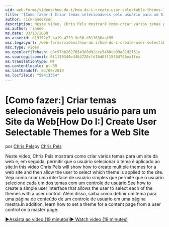 ```yaml
---
uid: web-forms/videos/how-do-i/how-do-i-create-user-selectable-themes-for-a-web-site
title: '[Como fazer:] Criar temas selecionáveis pelo usuário para um Site da Web | Microsoft Docs'
author: rick-anderson
description: Neste vídeo, Chris Pels mostrará como criar vários temas para um site da web e, em seguida, permitir que o usuário selecionar o tema é aplicado ao site. Veja como...
ms.author: riande
ms.date: 03/13/2008
ms.assetid: d19152e7-ba19-4729-9e30-d311630aaf95
msc.legacyurl: /web-forms/videos/how-do-i/how-do-i-create-user-selectable-themes-for-a-web-site
msc.type: video
ms.openlocfilehash: c9c97bb2627054380d92eee5468ca03a81d2f61e
ms.sourcegitcommit: 0f1119340e4464720cfd16d0ff15764746ea1fea
ms.translationtype: MT
ms.contentlocale: pt-BR
ms.lasthandoff: 04/09/2019
ms.locfileid: "59413354"
---
```

# <a name="how-do-i-create-user-selectable-themes-for-a-web-site"></a><span data-ttu-id="d69ca-104">[Como fazer:] Criar temas selecionáveis pelo usuário para um Site da Web</span><span class="sxs-lookup"><span data-stu-id="d69ca-104">[How Do I:] Create User Selectable Themes for a Web Site</span></span>

<span data-ttu-id="d69ca-105">por [Chris Pels](https://twitter.com/chrispels)</span><span class="sxs-lookup"><span data-stu-id="d69ca-105">by [Chris Pels](https://twitter.com/chrispels)</span></span>

<span data-ttu-id="d69ca-106">Neste vídeo, Chris Pels mostrará como criar vários temas para um site da web e, em seguida, permitir que o usuário selecionar o tema é aplicado ao site.</span><span class="sxs-lookup"><span data-stu-id="d69ca-106">In this video Chris Pels will show how to create multiple themes for a web site and then allow the user to select which theme is applied to the site.</span></span> <span data-ttu-id="d69ca-107">Veja como criar uma interface de usuário simples que permite que o usuário selecione cada um dos temas com um controle de usuário.</span><span class="sxs-lookup"><span data-stu-id="d69ca-107">See how to create a simple user interface that allows the user to select each of the themes with a user control.</span></span> <span data-ttu-id="d69ca-108">Além disso, saiba como definir um tema para uma página de conteúdo de um controle de usuário em uma página mestra.</span><span class="sxs-lookup"><span data-stu-id="d69ca-108">In addition, learn how to set a theme for a content page from a user control on a master page.</span></span>

[<span data-ttu-id="d69ca-109">&#9654;Assista ao vídeo (19 minutos)</span><span class="sxs-lookup"><span data-stu-id="d69ca-109">&#9654; Watch video (19 minutes)</span></span>](https://channel9.msdn.com/Blogs/ASP-NET-Site-Videos/how-do-i-create-user-selectable-themes-for-a-web-site)
